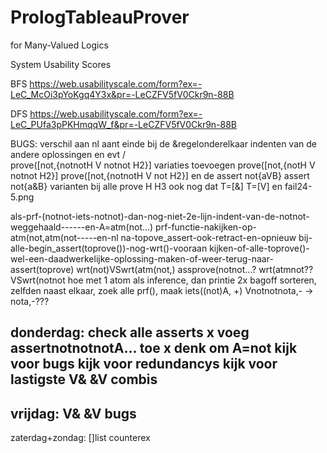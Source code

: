 # PrologTableauProver
for Many-Valued Logics


System Usability Scores

BFS
https://web.usabilityscale.com/form?ex=-LeC_McOi3pYoKgq4Y3x&pr=-LeCZFV5fV0Ckr9n-88B

DFS
https://web.usabilityscale.com/form?ex=-LeC_PUfa3pPKHmqqW_f&pr=-LeCZFV5fV0Ckr9n-88B



BUGS:
verschil aan nl aant einde bij de &regelonderelkaar
indenten van de andere oplossingen en evt / \
prove([not,{notnotH V notnot H2}] variaties toevoegen
prove([not,{notH V notnot H2}]
prove([not,{notnotH V not H2}]
en de assert not{aVB}   assert not{a&B} varianten
bij alle prove H H3 ook nog dat T\=[&] T\=[V]
en fail24-5.png



   als-prf-(notnot-iets-notnot)-dan-nog-niet-2e-lijn-indent-van-de-notnot-weggehaald------en-A\=atm(not...)
   prf-functie-nakijken-op-atm(not,atm(not-----en-nl
   na-topove_assert-ook-retract-en-opnieuw
   bij-alle-begin_assert(toprove())-nog-wrt()-vooraan
   kijken-of-alle-toprove()-wel-een-daadwerkelijke-oplossing-maken-of-weer-terug-naar-assert(toprove)
   wrt(not)VSwrt(atm(not,)
   assprove(notnot...?
   wrt(atmnot??VSwrt(notnot
   hoe met 1 atom als inference, dan printie 2x
   bagoff sorteren, zelfden naast elkaar, zoek alle prf(), maak iets((not)A, +)
   Vnotnotnota,-   -> nota,-???


donderdag:
   check alle asserts
x  voeg assertnotnotnotA... toe
x  denk om A\=not
   kijk voor bugs
   kijk voor redundancys
   kijk voor lastigste V& &V combis
------------
vrijdag:
   V& &V
   bugs
-------
zaterdag+zondag:
   []list counterex


